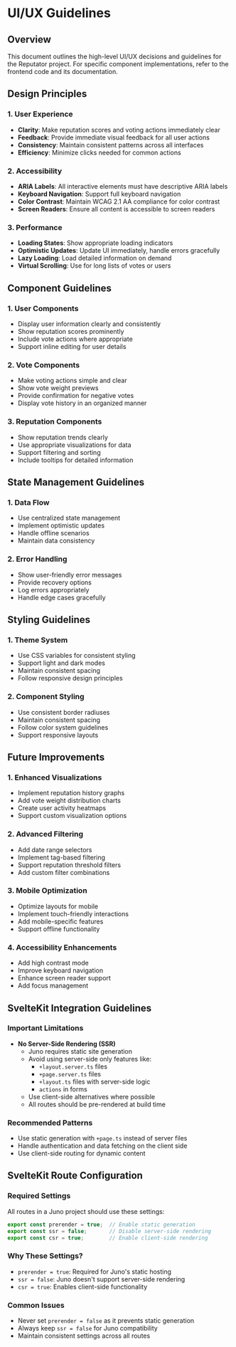 # UI/UX Guidelines

## Overview

This document outlines the high-level UI/UX decisions and guidelines for the Reputator project. For specific component implementations, refer to the frontend code and its documentation.

## Design Principles

### 1. User Experience
- **Clarity**: Make reputation scores and voting actions immediately clear
- **Feedback**: Provide immediate visual feedback for all user actions
- **Consistency**: Maintain consistent patterns across all interfaces
- **Efficiency**: Minimize clicks needed for common actions

### 2. Accessibility
- **ARIA Labels**: All interactive elements must have descriptive ARIA labels
- **Keyboard Navigation**: Support full keyboard navigation
- **Color Contrast**: Maintain WCAG 2.1 AA compliance for color contrast
- **Screen Readers**: Ensure all content is accessible to screen readers

### 3. Performance
- **Loading States**: Show appropriate loading indicators
- **Optimistic Updates**: Update UI immediately, handle errors gracefully
- **Lazy Loading**: Load detailed information on demand
- **Virtual Scrolling**: Use for long lists of votes or users

## Component Guidelines

### 1. User Components
- Display user information clearly and consistently
- Show reputation scores prominently
- Include vote actions where appropriate
- Support inline editing for user details

### 2. Vote Components
- Make voting actions simple and clear
- Show vote weight previews
- Provide confirmation for negative votes
- Display vote history in an organized manner

### 3. Reputation Components
- Show reputation trends clearly
- Use appropriate visualizations for data
- Support filtering and sorting
- Include tooltips for detailed information

## State Management Guidelines

### 1. Data Flow
- Use centralized state management
- Implement optimistic updates
- Handle offline scenarios
- Maintain data consistency

### 2. Error Handling
- Show user-friendly error messages
- Provide recovery options
- Log errors appropriately
- Handle edge cases gracefully

## Styling Guidelines

### 1. Theme System
- Use CSS variables for consistent styling
- Support light and dark modes
- Maintain consistent spacing
- Follow responsive design principles

### 2. Component Styling
- Use consistent border radiuses
- Maintain consistent spacing
- Follow color system guidelines
- Support responsive layouts

## Future Improvements

### 1. Enhanced Visualizations
- Implement reputation history graphs
- Add vote weight distribution charts
- Create user activity heatmaps
- Support custom visualization options

### 2. Advanced Filtering
- Add date range selectors
- Implement tag-based filtering
- Support reputation threshold filters
- Add custom filter combinations

### 3. Mobile Optimization
- Optimize layouts for mobile
- Implement touch-friendly interactions
- Add mobile-specific features
- Support offline functionality

### 4. Accessibility Enhancements
- Add high contrast mode
- Improve keyboard navigation
- Enhance screen reader support
- Add focus management

## SvelteKit Integration Guidelines

### Important Limitations
- **No Server-Side Rendering (SSR)**
  - Juno requires static site generation
  - Avoid using server-side only features like:
    - `+layout.server.ts` files
    - `+page.server.ts` files
    - `+layout.ts` files with server-side logic
    - `actions` in forms
  - Use client-side alternatives where possible
  - All routes should be pre-rendered at build time

### Recommended Patterns
- Use static generation with `+page.ts` instead of server files
- Handle authentication and data fetching on the client side
- Use client-side routing for dynamic content

## SvelteKit Route Configuration

### Required Settings
All routes in a Juno project should use these settings:
```typescript
export const prerender = true;  // Enable static generation
export const ssr = false;       // Disable server-side rendering
export const csr = true;        // Enable client-side rendering
```

### Why These Settings?
- `prerender = true`: Required for Juno's static hosting
- `ssr = false`: Juno doesn't support server-side rendering
- `csr = true`: Enables client-side functionality

### Common Issues
- Never set `prerender = false` as it prevents static generation
- Always keep `ssr = false` for Juno compatibility
- Maintain consistent settings across all routes 